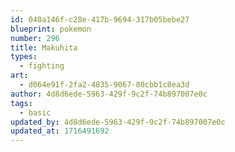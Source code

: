 ```yaml
---
id: 040a146f-c28e-417b-9694-317b05bebe27
blueprint: pokemon
number: 296
title: Makuhita
types:
  - fighting
art:
  - d064e91f-2fa2-4835-9067-80cbb1c8ea3d
author: 4d8d6ede-5963-429f-9c2f-74b897007e0c
tags:
  - basic
updated_by: 4d8d6ede-5963-429f-9c2f-74b897007e0c
updated_at: 1716491692
---
```

